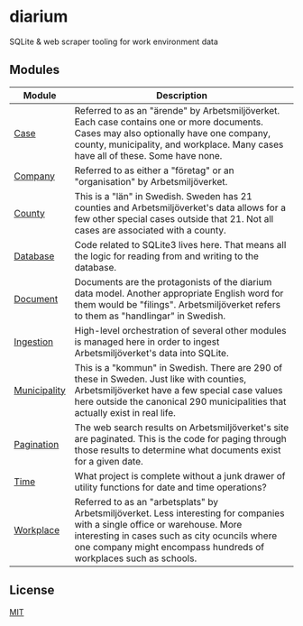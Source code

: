 # diarium

SQLite & web scraper tooling for work environment data

## Modules

| Module | Description |
| --- | --- |
| [Case](https://arbetsmiljo.github.io/diarium/modules/case.html) | Referred to as an "ärende" by Arbetsmiljöverket. Each case contains one or more documents. Cases may also optionally have one company, county, municipality, and workplace. Many cases have all of these. Some have none. |
| [Company](https://arbetsmiljo.github.io/diarium/modules/company.html) | Referred to as either a "företag" or an "organisation" by Arbetsmiljöverket. |
| [County](https://arbetsmiljo.github.io/diarium/modules/county.html) | This is a "län" in Swedish. Sweden has 21 counties and Arbetsmiljöverket's data allows for a few other special cases outside that 21. Not all cases are associated with a county. |
| [Database](https://arbetsmiljo.github.io/diarium/modules/database.html) | Code related to SQLite3 lives here. That means all the logic for reading from and writing to the database. |
| [Document](https://arbetsmiljo.github.io/diarium/modules/document.html) | Documents are the protagonists of the diarium data model. Another appropriate English word for them would be "filings". Arbetsmiljöverket refers to them as "handlingar" in Swedish. |
| [Ingestion](https://arbetsmiljo.github.io/diarium/modules/ingestion.html) | High-level orchestration of several other modules is managed here in order to ingest Arbetsmiljöverket's data into SQLite. |
| [Municipality](https://arbetsmiljo.github.io/diarium/modules/municipality.html) | This is a "kommun" in Swedish. There are 290 of these in Sweden. Just like with counties, Arbetsmiljöverket have a few special case values here outside the canonical 290 municipalities that actually exist in real life. |
| [Pagination](https://arbetsmiljo.github.io/diarium/modules/pagination.html) | The web search results on Arbetsmiljöverket's site are paginated. This is the code for paging through those results to determine what documents exist for a given date. |
| [Time](https://arbetsmiljo.github.io/diarium/modules/time.html) | What project is complete without a junk drawer of utility functions for date and time operations? |
| [Workplace](https://arbetsmiljo.github.io/diarium/modules/workplace.html) | Referred to as an "arbetsplats" by Arbetsmiljöverket. Less interesting for companies with a single office or warehouse. More interesting in cases such as city ocuncils where one company might encompass hundreds of workplaces such as schools. |

## License

[MIT](https://github.com/arbetsmiljo/diarium/blob/main/license)
